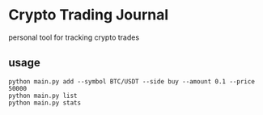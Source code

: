 # Crypto Trading Journal

personal tool for tracking crypto trades

## usage

```
python main.py add --symbol BTC/USDT --side buy --amount 0.1 --price 50000
python main.py list
python main.py stats
```